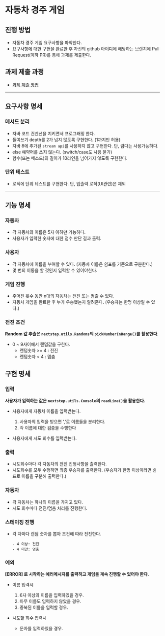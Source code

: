 # 자동차 경주 게임

## 진행 방법

* 자동차 경주 게임 요구사항을 파악한다.
* 요구사항에 대한 구현을 완료한 후 자신의 github 아이디에 해당하는 브랜치에 Pull Request(이하 PR)를 통해 과제를 제출한다.

## 과제 제출 과정

* [과제 제출 방법](https://github.com/next-step/nextstep-docs/tree/master/precourse)

---

## 요구사항 명세

### 메서드 분리

- 자바 코드 컨벤션을 지키면서 프로그래밍 한다.
- 들여쓰기 depth를 2가 넘지 않도록 구현한다. (1까지만 허용)
- 자바 8에 추가된 `stream api`를 사용하지 않고 구현한다. 단, 람다는 사용가능하다.
- else 예약어를 쓰지 않는다. (switch/case도 사용 불가)
- 함수(또는 메소드)의 길이가 10라인을 넘어가지 않도록 구현한다.

### 단위 테스트

- 로직에 단위 테스트를 구현한다. 단, 입출력 로직(UI관련)은 제외

---

## 기능 명세

### 자동차

- 각 자동차의 이름은 5자 이하만 가능하다.
- 사용자가 입력한 숫자에 대한 점수 판단 결과 출력.

### 사용자

- 각 자동차에 이름을 부여할 수 있다. (자동차 이름은 쉼표를 기준으로 구분한다.)
- 몇 번의 이동을 할 것인지 입력할 수 있어야한다.

### 게임 진행

- 주어진 횟수 동안 n대의 자동차는 전진 또는 멈출 수 있다.
- 자동차 게임을 완료한 후 누가 우승했는지 알려준다. (우승자는 한명 이상일 수 있다.)

### 전진 조건

**Random 값 추출은 `nextstep.utils.Randoms`의 `pickNumberInRange()`를 활용한다.**

- 0 ~ 9사이에서 랜덤값을 구한다.
    - 랜덤숫자 >= 4 : 전진
    - 랜덤숫자 < 4 : 멈춤

## 구현 명세

### 입력

**사용자가 입력하는 값은 `nextstep.utils.Console`의 `readLine()`을 활용한다.**

- 사용자에게 자동차 이름을 입력받는다.
    1. 사용자의 입력을 받으면 ','로 이름들을 분리한다.
    2. 각 이름에 대한 검증을 수행한다

- 사용자에게 시도 회수를 입력받는다.

### 출력

- 시도회수마다 각 자동차의 전진 진행사항을 출력한다.
- 시도회수를 모두 수행하면 최종 우승자를 출력한다. (우승자가 한명 이상이라면 쉼표로 이름을 구분해 출력한다.)

### 자동차

- 각 자동차는 하나의 이름을 가지고 있다.
- 시도 회수마다 전진/멈춤 처리를 진행한다.

### 스테이징 진행

- 각 차마다 랜덤 숫자를 뽑아 조건에 따라 전진한다.
    ```
    - 4 이상: 전진 
    - 4 미만: 멈춤
    ```

### 예외

**[ERROR] 로 시작하는 에러메시지를 출력하고 게임을 계속 진행할 수 있어야 한다.**

- 이름 입력시
    1. 6자 이상의 이름을 입력하였을 경우.
    2. 아무 이름도 입력하지 않았을 경우.
    3. 중복된 이름을 입력할 경우.

- 시도할 회수 입력시
    - 문자를 입력하였을 경우.